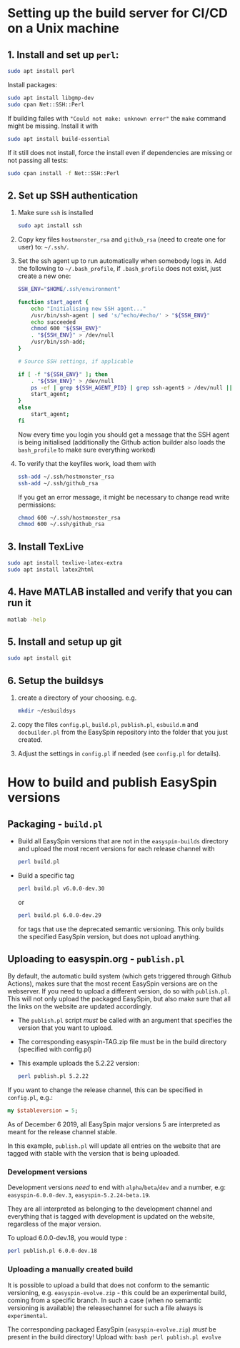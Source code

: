 # Setting up the build server for CI/CD on a Unix machine

## 1. Install and set up `perl`:

```bash
sudo apt install perl
```

Install packages:
```bash
sudo apt install libgmp-dev
sudo cpan Net::SSH::Perl
```

If building failes with `"Could not make: unknown error"` the `make` command might be missing. Install it with 
```bash
sudo apt install build-essential
```
If it still does not install, force the install even if dependencies are missing or not passing all tests: 
```bash
sudo cpan install -f Net::SSH::Perl
```
 
 
## 2. Set up SSH authentication

1. Make sure `ssh` is installed
	```bash
	sudo apt install ssh 
	```
2. Copy key files `hostmonster_rsa` and `github_rsa` (need to create one for user) to: `~/.ssh/`.

3. Set the ssh agent up to run automatically when somebody logs in. 
Add the following to `~/.bash_profile`, if `.bash_profile` does not exist, just create a new one:
 	```bash
	SSH_ENV="$HOME/.ssh/environment"

	function start_agent {
		echo "Initialising new SSH agent..."
		/usr/bin/ssh-agent | sed 's/^echo/#echo/' > "${SSH_ENV}"
		echo succeeded
		chmod 600 "${SSH_ENV}"
		. "${SSH_ENV}" > /dev/null
		/usr/bin/ssh-add;
	}

	# Source SSH settings, if applicable

	if [ -f "${SSH_ENV}" ]; then
		. "${SSH_ENV}" > /dev/null
		ps -ef | grep ${SSH_AGENT_PID} | grep ssh-agent$ > /dev/null || {
		start_agent;
	}
	else
		start_agent;
	fi
	```
			
   Now every time you login you should get a message that the SSH agent is being initialised (additionally the Github action builder also loads the `bash_profile` to make sure everything worked)
4. To verify that the keyfiles work, load them with 
	```bash
	ssh-add ~/.ssh/hostmonster_rsa
	ssh-add ~/.ssh/github_rsa
	```
	If you get an error message, it might be necessary to change read write permissions:
	```bash
	chmod 600 ~/.ssh/hostmonster_rsa
	chmod 600 ~/.ssh/github_rsa
	```
		
	
## 3. Install TexLive
```bash
sudo apt install texlive-latex-extra
sudo apt install latex2html
```

## 4. Have MATLAB installed and verify that you can run it
```bash
matlab -help
```

## 5. Install and setup up git
```bash
sudo apt install git
```
	

## 6. Setup the buildsys
1. create a directory of your choosing. e.g. 
	```bash
	mkdir ~/esbuildsys
	```
2. copy the files `config.pl`, `build.pl`, `publish.pl`, `esbuild.m` and `docbuilder.pl` from the EasySpin repository into the folder that you just created.

3. Adjust the settings in `config.pl` if needed (see `config.pl` for details).

# How to build and publish EasySpin versions
## Packaging - `build.pl`
- Build all EasySpin versions that are not in the `easyspin-builds` directory and upload the most recent versions for each release channel with
	```bash
	perl build.pl
	```

- Build a specific tag
	```bash
	perl build.pl v6.0.0-dev.30
	```
	or 
	```bash
	perl build.pl 6.0.0-dev.29
	```
	for tags that use the deprecated semantic versioning.
	This only builds the specified EasySpin version, but does not upload anything.
		
## Uploading to easyspin.org - `publish.pl`
By default, the automatic build system (which gets triggered through Github Actions), makes sure that the most recent EasySpin versions are on the webserver. If you need to upload a different version, do so with `publish.pl`. This will not only upload the packaged EasySpin, but also make sure that all the links on the website are updated accordingly.

- The `publish.pl` script *must* be called with an argument that specifies the version that you want to upload.

- The corresponding easyspin-TAG.zip file must be in the build directory (specified with config.pl)
- This example uploads the 5.2.22 version: 
	```bash
	perl publish.pl 5.2.22
	```
If you want to change the release channel, this can be specified in `config.pl`, e.g.:
```perl
my $stableversion = 5;
```
As of December 6 2019, all EasySpin major versions 5 are interpreted as meant for the release channel stable.

In this example, `publish.pl` will update all entries on the website that are tagged with stable with the version that is being uploaded.

### Development versions
Development versions _need_ to end with `alpha`/`beta`/`dev` and a number, e.g: `easyspin-6.0.0-dev.3`, `easyspin-5.2.24-beta.19`.

They are all interpreted as belonging to the development channel and everything that is tagged with development is updated on the website, regardless of the major version.

To upload 6.0.0-dev.18, you would type :
```bash
perl publish.pl 6.0.0-dev.18
```

### Uploading a manually created build
It is possible to upload a build that does not conform to the semantic versioning, e.g. `easyspin-evolve.zip`	- this could be an experimental build, coming from a specific branch. 
In such a case (when no semantic versioning is available) the releasechannel for such a file always is `experimental`.

The corresponding packaged EasySpin (`easyspin-evolve.zip`) _must_ be present in the build directory!
Upload with:
	```bash
	perl publish.pl evolve
	```